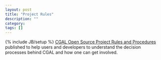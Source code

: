 ```yaml
---
layout: post
title: "Project Rules"
description: ""
category: 
tags: []
---
```

{% include JB/setup %}
<a href="{{ site.baseurl }}/project_rules.html">CGAL Open Source Project Rules and Procedures</a> published to help users and developers to understand the decision processes behind CGAL and how one can get involved.
